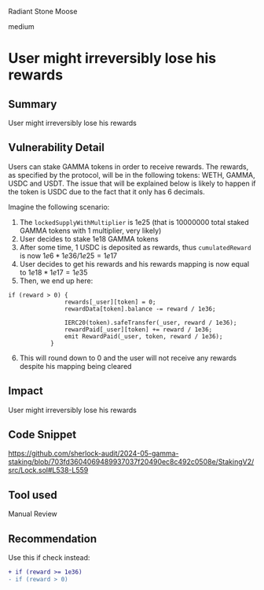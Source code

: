 Radiant Stone Moose

medium

# User might irreversibly lose his rewards

## Summary
User might irreversibly lose his rewards
## Vulnerability Detail
Users can stake GAMMA tokens in order to receive rewards. The rewards, as specified by the protocol, will be in the following tokens: WETH, GAMMA, USDC and USDT. The issue that will be explained below is likely to happen if the token is USDC due to the fact that it only has 6 decimals.

Imagine the following scenario:
1. The `lockedSupplyWithMultiplier` is 1e25 (that is 10000000 total staked GAMMA tokens with 1 multiplier, very likely)
2. User decides to stake 1e18 GAMMA tokens
3. After some time, 1 USDC is deposited as rewards, thus `cumulatedReward` is now $1e6 * 1e36 / 1e25 = 1e17$
4. User decides to get his rewards and his rewards mapping is now equal to $1e18 * 1e17 = 1e35$
5. Then, we end up here:
```solidity
if (reward > 0) {
                rewards[_user][token] = 0;
                rewardData[token].balance -= reward / 1e36;

                IERC20(token).safeTransfer(_user, reward / 1e36);
                rewardPaid[_user][token] += reward / 1e36;
                emit RewardPaid(_user, token, reward / 1e36);
            }
```
6. This will round down to 0 and the user will not receive any rewards despite his mapping being cleared
## Impact
User might irreversibly lose his rewards
## Code Snippet
https://github.com/sherlock-audit/2024-05-gamma-staking/blob/703fd3604069489937037f20490ec8c492c0508e/StakingV2/src/Lock.sol#L538-L559
## Tool used

Manual Review

## Recommendation
Use this if check instead:
```diff
+ if (reward >= 1e36)
- if (reward > 0)
```